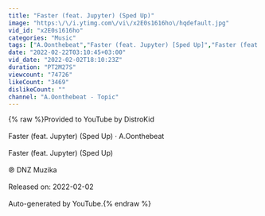 ```yaml
---
title: "Faster (feat. Jupyter) (Sped Up)"
image: "https:\/\/i.ytimg.com\/vi\/x2E0s1616ho\/hqdefault.jpg"
vid_id: "x2E0s1616ho"
categories: "Music"
tags: ["A.Oonthebeat","Faster (feat. Jupyter) [Sped Up]","Faster (feat. Jupyter) (Sped Up)"]
date: "2022-02-22T03:10:45+03:00"
vid_date: "2022-02-02T18:10:23Z"
duration: "PT2M27S"
viewcount: "74726"
likeCount: "3469"
dislikeCount: ""
channel: "A.Oonthebeat - Topic"
---
```

{% raw %}Provided to YouTube by DistroKid<br /><br />Faster (feat. Jupyter) (Sped Up) · A.Oonthebeat<br /><br />Faster (feat. Jupyter) (Sped Up)<br /><br />℗ DNZ Muzika<br /><br />Released on: 2022-02-02<br /><br />Auto-generated by YouTube.{% endraw %}
